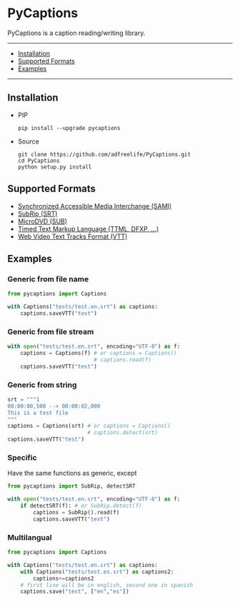 # PyCaptions

PyCaptions is a caption reading/writing library.

* * *
- [Installation](#installation)
- [Supported Formats](#supported-formats)
- [Examples](#examples)
* * *

## Installation
- PIP
    ```
    pip install --upgrade pycaptions
    ```
- Source
    ```
    git clone https://github.com/adfreelife/PyCaptions.git
    cd PyCaptions
    python setup.py install
    ```

## Supported Formats
- [Synchronized Accessible Media Interchange (SAMI)](https://learn.microsoft.com/en-us/previous-versions/windows/desktop/dnacc/understanding-sami-1.0)
- [SubRip (SRT)](https://en.wikipedia.org/wiki/SubRip)
- [MicroDVD (SUB)](https://en.wikipedia.org/wiki/MicroDVD)
- [Timed Text Markup Language (TTML, DFXP, ...)](https://www.w3.org/TR/ttml/)
- [Web Video Text Tracks Format (VTT)](https://www.w3.org/TR/webvtt/)

## Examples

### Generic from file name
```python
from pycaptions import Captions

with Captions("tests/test.en.srt") as captions:
    captions.saveVTT("test")
```

### Generic from file stream
```python
with open("tests/test.en.srt", encoding="UTF-8") as f:
    captions = Captions(f) # or captions = Captions()
                           # captions.read(f)
    captions.saveVTT("test")
```

### Generic from string
```python
srt = """1
00:00:00,500 --> 00:00:02,000
This is a test file
"""
captions = Captions(srt) # or captions = Captions()
                         # captions.detect(srt)
captions.saveVTT("test")
```

### Specific
Have the same functions as generic, except

```python
from pycaptions import SubRip, detectSRT

with open("tests/test.en.srt", encoding="UTF-8") as f:
    if detectSRT(f): # or SubRip.detect(f)
        captions = SubRip().read(f)
        captions.saveVTT("test")
```

### Multilangual
```python
from pycaptions import Captions

with Captions("tests/test.en.srt") as captions:
    with Captions("tests/test.es.srt") as captions2:
        captions+=captions2
    # first line will be in english, second one in spanish
    captions.save("test", ["en","es"]) 
```
